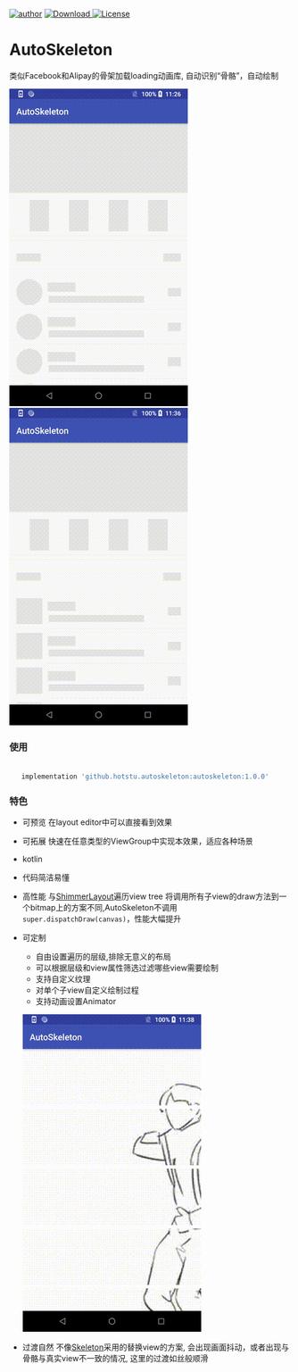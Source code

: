 [![author](https://img.shields.io/badge/author-hglf-blue.svg)](https://github.com/hotstu)
[![Download](https://api.bintray.com/packages/hglf/maven/AutoSkeleton/images/download.svg) ](https://bintray.com/hglf/maven/AutoSkeleton/_latestVersion)
[![License](https://img.shields.io/badge/License-Apache%202.0-blue.svg)](https://opensource.org/licenses/Apache-2.0)


AutoSkeleton
===============

类似Facebook和Alipay的骨架加载loading动画库, 自动识别“骨骼”，自动绘制

![demo1][demo1] ![demo1][demo2]

### 使用

 ```groovy

    implementation 'github.hotstu.autoskeleton:autoskeleton:1.0.0'

 ```
 
 ### 特色
 
* 可预览 
在layout editor中可以直接看到效果

* 可拓展 
快速在任意类型的ViewGroup中实现本效果，适应各种场景

* kotlin 

* 代码简洁易懂

* 高性能 
与[ShimmerLayout][1]遍历view tree 将调用所有子view的draw方法到一个bitmap上的方案不同,AutoSkeleton不调用
`super.dispatchDraw(canvas)`，性能大幅提升

* 可定制
  * 自由设置遍历的层级,排除无意义的布局
  * 可以根据层级和view属性筛选过滤哪些view需要绘制
  * 支持自定义纹理
  * 对单个子view自定义绘制过程
  * 支持动画设置Animator
  
  ![demo][demo]
  
* 过渡自然
不像[Skeleton][2]采用的替换view的方案, 会出现画面抖动，或者出现与骨骼与真实view不一致的情况,
 这里的过渡如丝般顺滑

[1]: https://github.com/team-supercharge/ShimmerLayout
[2]: https://github.com/ethanhua/Skeleton
[demo1]: /screenshots/demo1.gif
[demo2]: /screenshots/demo2.gif
[demo]: /screenshots/demo.gif

